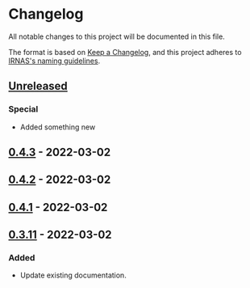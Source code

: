 # Changelog

All notable changes to this project will be documented in this file.

The format is based on [Keep a Changelog](https://keepachangelog.com/en/1.0.0/),
and this project adheres to [IRNAS's naming guidelines](https://github.com/IRNAS/irnas-core/blob/master/GITHUB_NAMING_GUIDELINES.md).

## [Unreleased]

### Special

- Added something new

## [0.4.3] - 2022-03-02

## [0.4.2] - 2022-03-02

## [0.4.1] - 2022-03-02

## [0.3.11] - 2022-03-02

### Added

-   Update existing documentation.

[Unreleased]: https://github.com/MarkoSagadin/ci-sandbox/compare/v0.4.3...HEAD

[0.4.3]: https://github.com/MarkoSagadin/ci-sandbox/compare/v0.4.2...v0.4.3

[0.4.2]: https://github.com/MarkoSagadin/ci-sandbox/compare/v0.4.1...v0.4.2

[0.4.1]: https://github.com/MarkoSagadin/ci-sandbox/compare/v0.3.11...v0.4.1

[0.3.11]: https://github.com/MarkoSagadin/ci-sandbox/compare/c052dc46479646c4baa2af8713c5f3d6fe1f0646...v0.3.11
